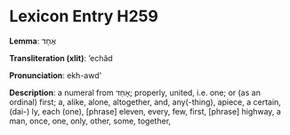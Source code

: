 # Lexicon Entry H259

**Lemma**: אֶחָד

**Transliteration (xlit)**: ʼechâd

**Pronunciation**: ekh-awd'

**Description**:
a numeral from אָחַד; properly, united, i.e. one; or (as an ordinal) first; a, alike, alone, altogether, and, any(-thing), apiece, a certain, (dai-) ly, each (one), [phrase] eleven, every, few, first, [phrase] highway, a man, once, one, only, other, some, together,
